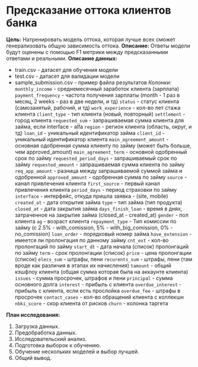 # Предсказание оттока клиентов банка
**Цель:** Натренировать модель оттока, которая лучше всех сможет генерализовать общую зависимость оттока.
**Описание:** Ответы модели будут оценены с помощью F1 метрики между предсказанными ответами и реальными. 
**Описание данных:**
- train.csv - датасет для обучения модели
- test.csv - датасет для валидации модели
- sample_submission.csv - пример файла результатов
*Колонки:*
`monthly_income` - среднемесячный заработок клиента (зарплата)
`payment_frequency` - частота получения зарплаты (month - 1 раз в месяц, 2 weeks - раз в две недели, и тд)
`status` - статус клиента (самозанятый, рабочий, и тд)
`work_experience` - кол-во лет стажа клиента
`client_type` - тип клиента (новый, повторный)
`settlement` - город клиента
`requested_sum` - запрашиваемая сумма клиента для займа, если interface - alfa
`region` - регион клиента (область, округ, и тд)
`loan_id` - уникальный идентификатор займа
`client_id` - уникальный идентификатор клиента
`main_agreement_amount` - основная одобренная сумма клиенту по займу (может быть больше, чем approved_amount)
`main_agreement_term` - основной одобренный срок по займу
`requested_period_days` - запрашиваемый срок по займу
`requested_amount` - запрашиваемая сумма клиента по займу
`req_app_amount` - разница между запрашиваемой суммой займа и одобренной
`approved_amount` - одобренная сумма по займу
`source` - канал привлечения клиента
`first_source` - первый канал привлечения клиента
`period_days` - период страховки по займу
`interface` - интерфейс, откуда пришла заявка - (site, mobile)
`created_at` - дата открытия займа
`type` - тип займа (тип продукта)
`closed_at` - дата закрытия займа
`days_finish_loan` - время в днях, затраченное на закрытие займа (closed_at - created_at)
`gender` - пол клиента
`ag` - возраст клиента
`repayment_type` - Тип комиссии по займу (с 2.5% - with_comission, 5% - with_big_comission, 0% - no_comission)
`loan_order` - порядковый номер займа
`have_extension` - имеется ли пролонгация по данному займу
`cnt_ext` - кол-во пролонгаций по займу
`start_dt` - дата начала (список) пролонгаций по займу
`term` - срок пролонгации (список)
`price` - цена пролонгации (список)
`elecs_sum` - штрафы, пени
`recurents_sum` - штрафы, пени (там вроде как различия в этапах их начисления)
`tamount` - общий кэшфлоу клиента (общая сумма которая была на аккаунте клиента)
`issues` - сумма просрочек, штрафов и пени
`principal` - сумма основного долга
`interest` - прибыль с клиента
`overdue_interest` - прибыль с клиента, если есть прослойка
`overdue_fee` - штрафы в просрочек
`contact_cases` - кол-во обращений клиента с коллекшн
`nbki_score` - скор клиента от рисков
`churn` - колонка таргета

**План исследования:**
1. Загрузка данных.
2. Предобработка данных.
3. Исследовательский анализ.
4. Подготовка выборок к обучению.
5. Обучение нескольких моделей и выбор лучшей.
6. Общий вывод.
